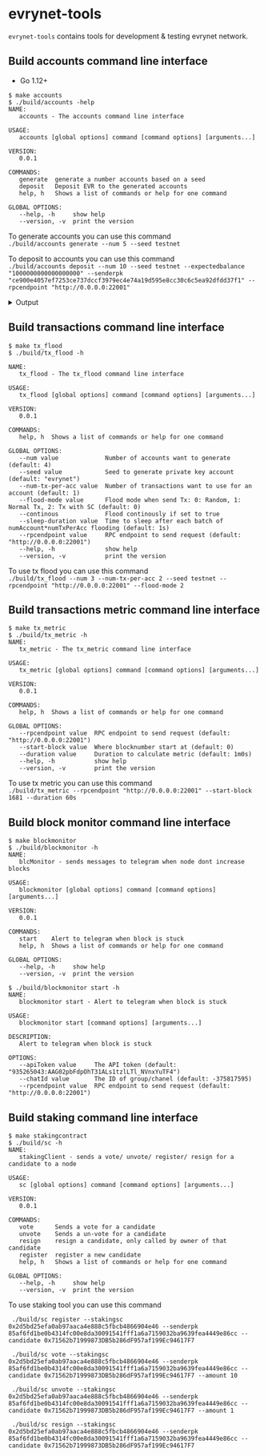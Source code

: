 # evrynet-tools 

`evrynet-tools` contains tools for development & testing evrynet network.

## Build accounts command line interface
* Go 1.12+
```shell script
$ make accounts
$ ./build/accounts -help
NAME:
   accounts - The accounts command line interface

USAGE:
   accounts [global options] command [command options] [arguments...]

VERSION:
   0.0.1

COMMANDS:
   generate  generate a number accounts based on a seed
   deposit   Deposit EVR to the generated accounts
   help, h   Shows a list of commands or help for one command

GLOBAL OPTIONS:
   --help, -h     show help
   --version, -v  print the version
```

To generate accounts you can use this command  
`./build/accounts generate --num 5 --seed testnet`

To deposit to accounts you can use this command  
`./build/accounts deposit --num 10 --seed testnet --expectedbalance "1000000000000000000" --senderpk "ce900e4057ef7253ce737dccf3979ec4e74a19d595e8cc30c6c5ea92dfdd37f1" --rpcendpoint "http://0.0.0.0:22001"`

<details>
<summary>Output</summary> 

```json 
{
	"private_key": "bd35ed6ecf65de973d82d81692075e24dd1c432f780cee3ab34cef5a56e1d751",
	"public_key": "043e9039812f828d3086d1f5383be5d0125c7a40049c2ed9aa02affa13ce897548902773446822333551bb31b07344a5212e6cdb4f7ca6fe6a73b92914dfb5bcb1",
	"address": "0x879B0b268dbA7668678FeFe283a9995FB5f8cBeb"
}
{
	"private_key": "deb1ff1f17ece293c576d5a0c1202af4fee9280791c0baa1d2e4e8659847f646",
	"public_key": "04fb49ad4df6cbf272f03f40ab722b00be9db48af075a8e957674e7402aa6c4fe531f665747155d035debedf453b04167049b2a6c2b1b1b3ea2bb44aec3ceaebc1",
	"address": "0xF44B353c9d3bAcdd1B22898a4b14372bC85a40cB"
}
{
	"private_key": "bc9d6000f18f5963c810515ed5b90dc1c2f11ce9f4027e82b08b6725daff404b",
	"public_key": "04678ab7ac69e9ea5bf967119977e9175ca00c12b13c20d4a49da940ea7e7839db1be998d8120ac2bc85d3019ec2d03fdadc39a3da88e1e66728061fb4f6e6ad8a",
	"address": "0x65fE8cc4E7ce281Afb5dC0B875DaB983D57522BD"
}
{
	"private_key": "db676ee7ff9cff6ed067d18e8e754ff3be955a5bba695ccde7d5c24645681251",
	"public_key": "0413f6148b74b15c9d14a6c0851643e9da948027e2fc39971c669cbde506618da8503050cc283c3ab0191aad10328b97c91710b80a02db81c7b77583cccbad5517",
	"address": "0xAE2c412B2651d3aABce6F2F67Ab079f5B06a2ADd"
}
{
	"private_key": "8d8546977f0f85f0ffd1399a813793c7f4a1d80ec66b9f66f5c09c6c46be86d5",
	"public_key": "04d097709ee34bf0c857eedb6599de9e3d1b0aaee7b5b6332c3faee5115ddf677f5e919ca602966211c939cad329d6aa123269f4af84c4257cb78b4d1b551d27ba",
	"address": "0x844e6d9b98c88924a042514d218c415406cE1846"
}
```
</details>

## Build transactions command line interface  
```shell script
$ make tx_flood
$ ./build/tx_flood -h

NAME:
   tx_flood - The tx_flood command line interface

USAGE:
   tx_flood [global options] command [command options] [arguments...]

VERSION:
   0.0.1

COMMANDS:
   help, h  Shows a list of commands or help for one command

GLOBAL OPTIONS:
   --num value             Number of accounts want to generate (default: 4)
   --seed value            Seed to generate private key account (default: "evrynet")
   --num-tx-per-acc value  Number of transactions want to use for an account (default: 1)
   --flood-mode value      Flood mode when send Tx: 0: Random, 1: Normal Tx, 2: Tx with SC (default: 0)
   --continous             Flood continously if set to true
   --sleep-duration value  Time to sleep after each batch of numAccount*numTxPerAcc flooding (default: 1s)
   --rpcendpoint value     RPC endpoint to send request (default: "http://0.0.0.0:22001")
   --help, -h              show help
   --version, -v           print the version
```  
To use tx flood you can use this command  
`./build/tx_flood --num 3 --num-tx-per-acc 2 --seed testnet --rpcendpoint "http://0.0.0.0:22001" --flood-mode 2`

## Build transactions metric command line interface  
```shell script
$ make tx_metric
$ ./build/tx_metric -h
NAME:
   tx_metric - The tx_metric command line interface

USAGE:
   tx_metric [global options] command [command options] [arguments...]

VERSION:
   0.0.1

COMMANDS:
   help, h  Shows a list of commands or help for one command

GLOBAL OPTIONS:
   --rpcendpoint value  RPC endpoint to send request (default: "http://0.0.0.0:22001")
   --start-block value  Where blocknumber start at (default: 0)
   --duration value     Duration to calculate metric (default: 1m0s)
   --help, -h           show help
   --version, -v        print the version
```  
To use tx metric you can use this command  
`./build/tx_metric --rpcendpoint "http://0.0.0.0:22001" --start-block 1681 --duration 60s`

## Build block monitor command line interface  
```shell script
$ make blockmonitor
$ ./build/blockmonitor -h
NAME:
   blcMonitor - sends messages to telegram when node dont increase blocks

USAGE:
   blockmonitor [global options] command [command options] [arguments...]

VERSION:
   0.0.1

COMMANDS:
   start    Alert to telegram when block is stuck
   help, h  Shows a list of commands or help for one command

GLOBAL OPTIONS:
   --help, -h     show help
   --version, -v  print the version

$ ./build/blockmonitor start -h
NAME:
   blockmonitor start - Alert to telegram when block is stuck

USAGE:
   blockmonitor start [command options] [arguments...]

DESCRIPTION:
   Alert to telegram when block is stuck

OPTIONS:
   --apiToken value     The API token (default: "935265043:AAG02pbFdpOhT31ALs1tzlLTl_NVnxYuTF4")
   --chatId value       The ID of group/chanel (default: -375817595)
   --rpcendpoint value  RPC endpoint to send request (default: "http://0.0.0.0:22001")

```  

## Build staking command line interface  
```shell script
$ make stakingcontract
$ ./build/sc -h
NAME:
   stakingClient - sends a vote/ unvote/ register/ resign for a candidate to a node

USAGE:
   sc [global options] command [command options] [arguments...]

VERSION:
   0.0.1

COMMANDS:
   vote      Sends a vote for a candidate
   unvote    Sends a un-vote for a candidate
   resign    resign a candidate, only called by owner of that candidate
   register  register a new candidate
   help, h   Shows a list of commands or help for one command

GLOBAL OPTIONS:
   --help, -h     show help
   --version, -v  print the version

```  

To use staking tool you can use this command  

```
 ./build/sc register --stakingsc 0x2d5bd25efa0ab97aaca4e888c5fbcb4866904e46 --senderpk 85af6fd1be0b4314fc00e8da30091541fff1a6a7159032ba9639fea4449e86cc --candidate 0x71562b71999873DB5b286dF957af199Ec94617F7

 ./build/sc vote --stakingsc 0x2d5bd25efa0ab97aaca4e888c5fbcb4866904e46 --senderpk 85af6fd1be0b4314fc00e8da30091541fff1a6a7159032ba9639fea4449e86cc --candidate 0x71562b71999873DB5b286dF957af199Ec94617F7 --amount 10

 ./build/sc unvote --stakingsc 0x2d5bd25efa0ab97aaca4e888c5fbcb4866904e46 --senderpk 85af6fd1be0b4314fc00e8da30091541fff1a6a7159032ba9639fea4449e86cc --candidate 0x71562b71999873DB5b286dF957af199Ec94617F7 --amount 1

 ./build/sc resign --stakingsc 0x2d5bd25efa0ab97aaca4e888c5fbcb4866904e46 --senderpk 85af6fd1be0b4314fc00e8da30091541fff1a6a7159032ba9639fea4449e86cc --candidate 0x71562b71999873DB5b286dF957af199Ec94617F7 

 ```
